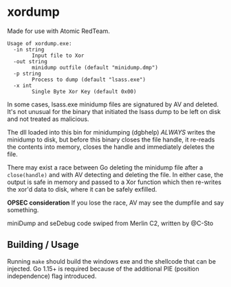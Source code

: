 # xordump

Made for use with Atomic RedTeam.

```
Usage of xordump.exe:
  -in string
        Input file to Xor
  -out string
        minidump outfile (default "minidump.dmp")
  -p string
        Process to dump (default "lsass.exe")
  -x int 
        Single Byte Xor Key (default 0x00)

```

In some cases, lsass.exe minidump files are signatured by AV and deleted. It's not
unusual for the binary that initiated the lsass dump to be left on disk and not treated as
malicious. 

The dll loaded into this bin for minidumping (dgbhelp) _ALWAYS_ writes the minidump to
disk, but before this binary closes the file handle, it re-reads the contents into memory, closes
the handle and immediately deletes the file. 

There may exist a race between Go deleting the minidump file after a `close(handle)` and with AV
detecting and deleting the file. In either case, the output is safe in memory and passed to a Xor
function which then re-writes the xor'd data to disk, where it can be safely exfilled.

**OPSEC consideration** If you lose the race, AV may see the dumpfile and say something.

miniDump and seDebug code swiped from Merlin C2, written by @C-Sto

## Building / Usage

Running `make` should build the windows exe and the shellcode that can be injected. Go 1.15+ is
required because of the additional PIE (position independence) flag introduced.
